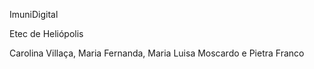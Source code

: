 ImuniDigital


Etec de Heliópolis


Carolina Villaça, Maria Fernanda, Maria Luisa Moscardo e Pietra Franco
